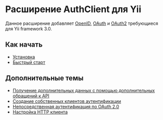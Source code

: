 Расширение AuthClient для Yii
=============================

Данное расширение добавляет [OpenID](https://openid.net/), [OAuth](https://oauth.net/) и [OAuth2](https://oauth.net/2/)
требующиеся для Yii framework 3.0.


Как начать
----------

* [Установка](installation.md)
* [Быстрый старт](quick-start.md)

Дополнительные темы
-------------------

* [Получение дополнительных данных с помощью дополнительных обращений к API](usage-api.md)
* [Создание собственных клиентов аутентификации](creating-your-own-auth-clients.md)
* [Непосредственная аутентификация по OAuth 2.0](oauth-direct-authentication.md)
* [Настройка HTTP клиента](setup-http-client.md)
